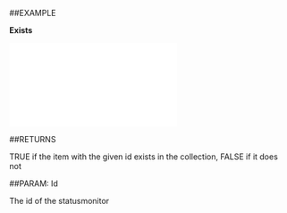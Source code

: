 
##EXAMPLE

**Exists**



![](..\..\Examples\vbs\SOStatusMonitors.Exists.vbs.txt)


##RETURNS

TRUE if the item with the given id exists in the collection, FALSE if it does not


##PARAM: Id

The id of the statusmonitor

